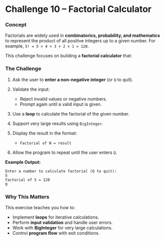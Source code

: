 ﻿# Challenge 10 – Factorial Calculator

### Concept

Factorials are widely used in **combinatorics, probability, and mathematics** to represent the product of all positive integers up to a given number. For example, `5! = 5 × 4 × 3 × 2 × 1 = 120`.

This challenge focuses on building a **factorial calculator** that:

### The Challenge

1. Ask the user to **enter a non-negative integer** (or `Q` to quit).
2. Validate the input:

   * Reject invalid values or negative numbers.
   * Prompt again until a valid input is given.
3. Use a **loop** to calculate the factorial of the given number.
4. Support very large results using `BigInteger`.
5. Display the result in the format:

   * `Factorial of N = result`
6. Allow the program to repeat until the user enters `Q`.

**Example Output:**

```
Enter a number to calculate factorial (Q to quit):
5
Factorial of 5 = 120
Q
```

### Why This Matters

This exercise teaches you how to:

* Implement **loops** for iterative calculations.
* Perform **input validation** and handle user errors.
* Work with **BigInteger** for very large calculations.
* Control **program flow** with exit conditions.
